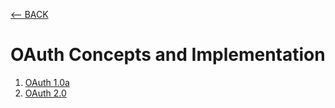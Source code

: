 [<-- BACK](https://github.com/bkieselEducational/OAuth-Central)
# OAuth Concepts and Implementation
1. [OAuth 1.0a](https://github.com/bkieselEducational/OAuth-1.0a-from-Scratch)
2. [OAuth 2.0](https://github.com/bkieselEducational/OAuth-2.0-from-Scratch)
